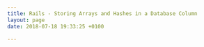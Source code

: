 ```yaml
---
title: Rails - Storing Arrays and Hashes in a Database Column
layout: page
date: 2018-07-18 19:33:25 +0100

---
```

